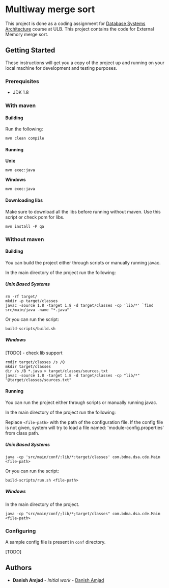 # Multiway merge sort

This project is done as a coding assignment for [Database Systems Architecture](http://cs.ulb.ac.be/public/teaching/infoh417) course at ULB.
This project contains the code for External Memory merge sort.

## Getting Started

These instructions will get you a copy of the project up and running on your local machine for development and testing purposes. 

### Prerequisites

* JDK 1.8

### With maven
#### Building

Run the following:

````
mvn clean compile
````

#### Running

**Unix**

````
mvn exec:java
````

**Windows**

````
mvn exec:java
````

#### Downloading libs
Make sure to download all the libs before running without maven.
Use this script or check pom for libs. 

````
mvn install -P qa
````

### Without maven
#### Building
You can build the project either through scripts or manually running javac.

In the main directory of the project run the following:

##### Unix Based Systems

````
rm -rf target/
mkdir -p target/classes
javac -source 1.8 -target 1.8 -d target/classes -cp 'lib/*' `find src/main/java -name "*.java"`

````

Or you can run the script:

````
build-scripts/build.sh
````

##### Windows
[TODO] - check lib support

````
rmdir target/classes /s /Q
mkdir target/classes
dir /s /B *.java > target/classes/sources.txt
javac -source 1.8 -target 1.8 -d target/classes -cp "lib/*" "@target/classes/sources.txt"

````

#### Running
You can run the project either through scripts or manually running javac.

In the main directory of the project run the following:

Replace `<file-path>` with the path of the configuration file. If the config file is not given, system will try to load a file named: 'module-config.properties' from class path.

##### Unix Based Systems

````
java -cp 'src/main/conf/:lib/*:target/classes' com.bdma.dsa.cde.Main <file-path>
````

Or you can run the script:

````
build-scripts/run.sh <file-path>
````

##### Windows

In the main directory of the project.

````
java -cp "src/main/conf/;lib/*;target/classes" com.bdma.dsa.cde.Main <file-path>
````

### Configuring
A sample config file is present in `conf` directory.

[TODO]

## Authors

* **Danish Amjad** - *Initial work* - [Danish Amjad](https://github.com/damjad)